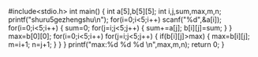 #include<stdio.h>
int main()
{
  int a[5],b[5][5];
  int i,j,sum,max,m,n;
  printf("shuru5gezhengshu\n");
  for(i=0;i<5;i++)
    scanf("%d",&a[i]);
  for(i=0;i<5;i++)
  {
    sum=0;
    for(j=i;j<5;j++)
    {
      sum+=a[j];
      b[i][j]=sum;
    }
  }
  max=b[0][0];
  for(i=0;i<5;i++)
    for(j=i;j<5;j++)
    {
      if(b[i][j]>max)
      {
        max=b[i][j];
        m=i+1;
        n=j+1;
      }
    }
  }
  printf("max:%d  %d %d \n",max,m,n); 
  return 0;
}
